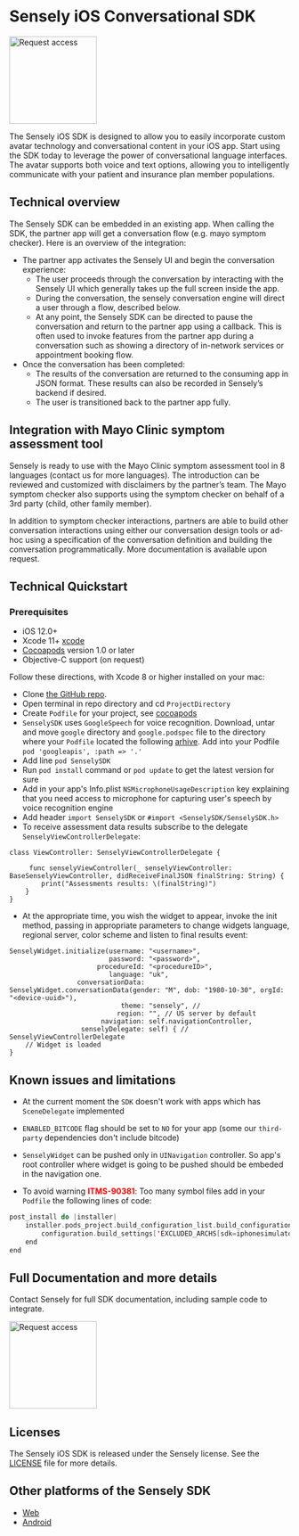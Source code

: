 # Sensely iOS Conversational SDK

<a href="https://docs.google.com/forms/d/e/1FAIpQLSd0IG28QiYD-_BChDa0OrV3BgAzFJawFvTy6WZFPhmyUb9PCQ/viewform?usp=sf_link"><img src="https://cl.ly/ca1a088639e6/request-access-button.png" alt="Request access" width="157"></a>

The Sensely iOS SDK is designed to allow you to easily incorporate custom avatar technology and conversational content in your iOS app. Start using the SDK today to leverage the power of conversational language interfaces. The avatar supports both voice and text options, allowing you to intelligently communicate with your patient and insurance plan member populations.

## Technical overview

The Sensely SDK can be embedded in an existing app. When calling the SDK, the partner app will get a conversation flow (e.g. mayo symptom checker). Here is an overview of the integration:

* The partner app activates the Sensely UI and begin the conversation experience:
    * The user proceeds through the conversation by interacting with the Sensely UI which generally takes up the full screen inside the app.
    * During the conversation, the sensely conversation engine will direct a user through a flow, described below.
    * At any point, the Sensely SDK can be directed to pause the conversation and return to the partner app using a callback. This is often used to invoke features from the partner app during a conversation such as showing a directory of in-network services or appointment booking flow. 
* Once the conversation has been completed:
    * The results of the conversation are returned to the consuming app in JSON format. These results can also be recorded in Sensely’s backend if desired.
    * The user is transitioned back to the partner app fully.

## Integration with Mayo Clinic symptom assessment tool

Sensely is ready to use with the Mayo Clinic symptom assessment tool in 8 languages (contact us for more languages). The introduction can be reviewed and customized with disclaimers by the partner’s team. The Mayo symptom checker also supports using the symptom checker on behalf of a 3rd party (child, other family member).

In addition to symptom checker interactions, partners are able to build other conversation interactions using either our conversation design tools or ad-hoc using a specification of the conversation definition and building the conversation programmatically. More documentation is available upon request. 

## Technical Quickstart

### Prerequisites
- iOS 12.0+
- Xcode 11+ [xcode]
- [Cocoapods][cocoapods] version 1.0 or later
- Objective-C support (on request)

Follow these directions, with Xcode 8 or higher installed on your mac:
* Clone [the GitHub repo](https://github.com/Sensely/SDK-iOS).
* Open terminal in repo directory and cd `ProjectDirectory`
* Create `Podfile` for your project, see [cocoapods](https://cocoapods.org/)
* `SenselySDK` uses `GoogleSpeech` for voice recognition. Download, untar and move `google` directory and `google.podspec` file to the directory where your `Podfile` located the following [arhive](https://github.com/Sensely/SDK-iOS/blob/master/third-party/google-deps.tar.gz). Add into your Podfile `pod 'googleapis', :path => '.'`
* Add line `pod SenselySDK` 
* Run `pod install` command or `pod update` to get the latest version for sure
* Add in your app's Info.plist `NSMicrophoneUsageDescription` key explaining that you need access to microphone for capturing user's speech by voice recognition engine
* Add header `import SenselySDK` or `#import <SenselySDK/SenselySDK.h>`
* To receive assessment data results subscribe to the delegate `SenselyViewControllerDelegate`:
```
class ViewController: SenselyViewControllerDelegate {
    
     func senselyViewController(_ senselyViewController: BaseSenselyViewController, didReceiveFinalJSON finalString: String) {
        print("Assessments results: \(finalString)")
    }
}
```
* At the appropriate time, you wish the widget to appear, invoke the init method, passing in appropriate parameters to change widgets language, regional server, color scheme and listen to final results event:
```
SenselyWidget.initialize(username: "<username>",
                         password: "<password>",
                      procedureId: "<procedureID>",
                         language: "uk",
                 conversationData: SenselyWidget.conversationData(gender: "M", dob: "1980-10-30", orgId: "<device-uuid>"),
                            theme: "sensely", //
                           region: "", // US server by default
                       navigation: self.navigationController,
                  senselyDelegate: self) { // SenselyViewControllerDelegate
    // Widget is loaded
}
```

## Known issues and limitations

- At the current moment the `SDK` doesn't work with apps which has `SceneDelegate` implemented

- `ENABLED_BITCODE` flag should be set to `NO` for your app (some our `third-party` dependencies don't include bitcode)

- `SenselyWidget` can be pushed only in `UINavigation` controller. So app's root controller where widget is going to be pushed should be embeded in the navigation one.

- To avoid warning <span style="color:red">**ITMS-90381**</span>: Too many symbol files add in your `Podfile` the following lines of code:
```swift
post_install do |installer|
    installer.pods_project.build_configuration_list.build_configurations.each do |configuration|
        configuration.build_settings['EXCLUDED_ARCHS[sdk=iphonesimulator*]'] = 'arm64'
    end
end
```


## Full Documentation and more details

  Contact Sensely for full SDK documentation, including sample code to integrate.
  
  <a href="https://docs.google.com/forms/d/e/1FAIpQLSd0IG28QiYD-_BChDa0OrV3BgAzFJawFvTy6WZFPhmyUb9PCQ/viewform?usp=sf_link"><img src="https://cl.ly/ca1a088639e6/request-access-button.png" alt="Request access" width="157"></a>

## Licenses

The Sensely iOS SDK is released under the Sensely license. See the [LICENSE] file for more details.

[LICENSE]: https://github.com/Sensely/SDK-iOS/blob/master/LICENSE
[cocoapods]: https://cocoapods.org/
[xcode]: https://developer.apple.com/xcode/
[documentation page]: https://sensely.github.io/SDK-iOS/

## Other platforms of the Sensely SDK
* [Web](https://github.com/Sensely/SDK-Web/)
* [Android](https://github.com/Sensely/SDK-Android)
